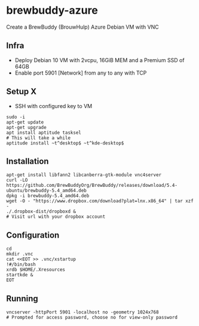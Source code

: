 # brewbuddy-azure
Create a BrewBuddy (BrouwHulp) Azure Debian VM with VNC

## Infra
* Deploy Debian 10 VM with 2vcpu, 16GiB MEM and a Premium SSD of 64GB
* Enable port 5901 [Network] from any to any with TCP

## Setup X
* SSH with configured key to VM

```
sudo -i
apt-get update
apt-get upgrade
apt install aptitude tasksel
# This will take a while
aptitude install ~t^desktop$ ~t^kde-desktop$
```

## Installation
```
apt-get install libfann2 libcanberra-gtk-module vnc4server
curl -LO https://github.com/BrewBuddyOrg/BrewBuddy/releases/download/5.4-ubuntu/brewbuddy-5.4_amd64.deb
dpkg -i brewbuddy-5.4_amd64.deb
wget -O - "https://www.dropbox.com/download?plat=lnx.x86_64" | tar xzf -
./.dropbox-dist/dropboxd &
# Visit url with your dropbox account
```

## Configuration
```
cd
mkdir .vnc
cat <<EOT >> .vnc/xstartup
!#/bin/bash
xrdb $HOME/.Xresources
startkde &
EOT
```

## Running
```
vncserver -httpPort 5901 -localhost no -geometry 1024x768
# Prompted for access password, choose no for view-only password
```
